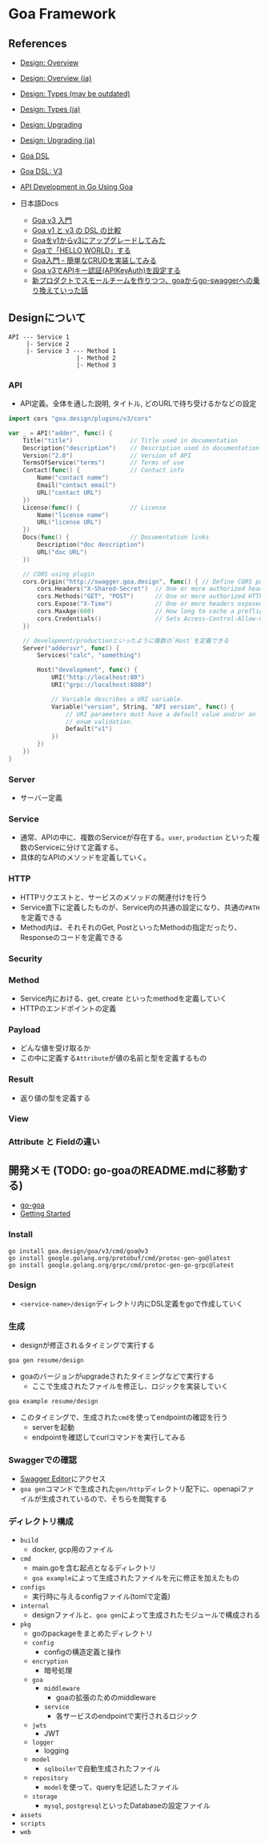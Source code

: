 # Goa Framework

## References
- [Design: Overview](https://goa.design/design/overview/)
- [Design: Overview (ja)](https://goa.design/ja/design/overview/)
- [Design: Types (may be outdated)](https://goa.design/design/types/)
- [Design: Types (ja)](https://goa.design/ja/design/types/)
- [Design: Upgrading](https://goa.design/learn/upgrading/)
- [Design: Upgrading (ja)](https://goa.design/ja/learn/upgrading/)
- [Goa DSL](https://pkg.go.dev/goa.design/goa/dsl)
- [Goa DSL: V3](https://pkg.go.dev/goa.design/goa/v3/dsl)
- [API Development in Go Using Goa](https://www.toptal.com/go/goa-api-development)

- 日本語Docs
  - [Goa v3 入門](https://zenn.dev/ikawaha/books/goa-design-v3/viewer/foreword)
  - [Goa v1 と v3 の DSL の比較](https://tchssk.hatenablog.com/entry/2019/10/24/192113)
  - [Goaをv1からv3にアップグレードしてみた](https://qiita.com/hirokisan/items/1905ef0c5642f84912d8)
  - [Goaで「HELLO WORLD」する](https://qiita.com/crml1206/items/ccdf62e713e3c9599fd5)
  - [Goa入門 - 簡単なCRUDを実装してみる](https://takakisan.com/golang-goa-beginner/)
  - [Goa v3でAPIキー認証(APIKeyAuth)を設定する](https://maya-zapiska.hateblo.jp/entry/2021/07/27/011305)
  - [新プロダクトでスモールチームを作りつつ、goaからgo-swaggerへの乗り換えていった話](https://tech.layerx.co.jp/entry/2021/04/23/191354)

## Designについて
```
API --- Service 1
     |- Service 2
     |- Service 3 --- Method 1
                   |- Method 2
                   |- Method 3
```

### API
- API定義。全体を通した説明, タイトル, どのURLで待ち受けるかなどの設定

```go
import cors "goa.design/plugins/v3/cors"

var _ = API("adder", func() {
    Title("title")                // Title used in documentation
    Description("description")    // Description used in documentation
    Version("2.0")                // Version of API
    TermsOfService("terms")       // Terms of use
    Contact(func() {              // Contact info
        Name("contact name")
        Email("contact email")
        URL("contact URL")
    })
    License(func() {              // License
        Name("license name")
        URL("license URL")
    })
    Docs(func() {                 // Documentation links
        Description("doc description")
        URL("doc URL")
    })

    // CORS using plugin
    cors.Origin("http://swagger.goa.design", func() { // Define CORS policy, may be prefixed with "*" wildcard
        cors.Headers("X-Shared-Secret")  // One or more authorized headers, use "*" to authorize all
        cors.Methods("GET", "POST")      // One or more authorized HTTP methods
        cors.Expose("X-Time")            // One or more headers exposed to clients
        cors.MaxAge(600)                 // How long to cache a preflight request response
        cors.Credentials()               // Sets Access-Control-Allow-Credentials header
    })

    // development/productionといったように複数の`Host`を定義できる
    Server("addersvr", func() {
        Services("calc", "something")

        Host("development", func() {
            URI("http://localhost:80")
            URI("grpc://localhost:8080")

            // Variable describes a URI variable.
            Variable("version", String, "API version", func() {
                // URI parameters must have a default value and/or an
                // enum validation.
                Default("v1")
            })
        })
    })
}
```
### Server
- サーバー定義

### Service
- 通常、APIの中に、複数のServiceが存在する。`user`, `production` といった複数のServiceに分けて定義する。
- 具体的なAPIのメソッドを定義していく。
 
### HTTP
- HTTPリクエストと、サービスのメソッドの関連付けを行う
- Service直下に定義したものが、Service内の共通の設定になり、共通の`PATH`を定義できる
- Method内は、それそれのGet, PostといったMethodの指定だったり、Responseのコードを定義できる

### Security

### Method
- Service内における、get, create といったmethodを定義していく
- HTTPのエンドポイントの定義

### Payload
- どんな値を受け取るか
- この中に定義する`Attribute`が値の名前と型を定義するもの

### Result
- 返り値の型を定義する

### View

### Attribute と Fieldの違い


## 開発メモ (TODO: go-goaのREADME.mdに移動する)
- [go-goa](https://github.com/hiromaily/go-goa)
- [Getting Started](https://goa.design/learn/getting-started/)

### Install
```
go install goa.design/goa/v3/cmd/goa@v3
go install google.golang.org/protobuf/cmd/protoc-gen-go@latest
go install google.golang.org/grpc/cmd/protoc-gen-go-grpc@latest
```

### Design
- `<service-name>/design`ディレクトリ内にDSL定義をgoで作成していく

### 生成
- designが修正されるタイミングで実行する
```
goa gen resume/design
```

- goaのバージョンがupgradeされたタイミングなどで実行する
  - ここで生成されたファイルを修正し、ロジックを実装していく
```
goa example resume/design
```

- このタイミングで、生成された`cmd`を使ってendpointの確認を行う
  - serverを起動
  - endpointを確認してcurlコマンドを実行してみる

### Swaggerでの確認
- [Swagger Editor](https://editor.swagger.io/)にアクセス
- `goa gen`コマンドで生成された`gen/http`ディレクトリ配下に、openapiファイルが生成されているので、そちらを閲覧する


### ディレクトリ構成
- `build`
  - docker, gcp用のファイル
- `cmd`
  - main.goを含む起点となるディレクトリ
  - `goa example`によって生成されたファイルを元に修正を加えたもの 
- `configs`
  - 実行時に与えるconfigファイル(tomlで定義)
- `internal`
  - designファイルと、`goa gen`によって生成されたモジュールで構成される
- `pkg`
  - goのpackageをまとめたディレクトリ
  - `config`
    - configの構造定義と操作
  - `encryption`
    - 暗号処理
  - `goa`
    - `middleware`
      - goaの拡張のためのmiddleware
    - `service`
      - 各サービスのendpointで実行されるロジック
  - `jwts`
    - JWT
  - `logger`
    - logging
  - `model`
    - `sqlboiler`で自動生成されたファイル
  - `repository`
    - `model`を使って、queryを記述したファイル
  - `storage`
    - `mysql`, `postgresql`といったDatabaseの設定ファイル
- `assets`
- `scripts`
- `web`